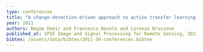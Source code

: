 ```yaml
---
type: conferences
title: "A change-detection-driven approach to active transfer learning for classification of image time series"
year: 2011
authors: Begüm Demir and Francesca Bovolo and Lorenzo Bruzzone
published_at: SPIE Image and Signal Processing for Remote Sensing, 2011
bibtex: /assets/data/bibtex/2011-56-conferences.bibtex 
---
```

